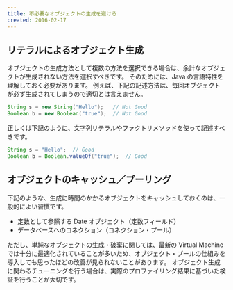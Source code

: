 ```yaml
---
title: 不必要なオブジェクトの生成を避ける
created: 2016-02-17
---
```


リテラルによるオブジェクト生成
----

オブジェクトの生成方法として複数の方法を選択できる場合は、余計なオブジェクトが生成されない方法を選択すべきです。
そのためには、Java の言語特性を理解しておく必要があります。
例えば、下記の記述方法は、毎回オブジェクトが必ず生成されてしまうので適切とは言えません。

```java
String s = new String("Hello");   // Not Good
Boolean b = new Boolean("true");  // Not Good
```

正しくは下記のように、文字列リテラルやファクトリメソッドを使って記述すべきです。

```java
String s = "Hello";  // Good
Boolean b = Boolean.valueOf("true");  // Good
```

オブジェクトのキャッシュ／プーリング
----

下記のような、生成に時間のかかるオブジェクトをキャッシュしておくのは、一般的によい習慣です。

* 定数として参照する Date オブジェクト（定数フィールド）
* データベースへのコネクション（コネクション・プール）

ただし、単純なオブジェクトの生成・破棄に関しては、最新の Virtual Machine では十分に最適化されていることが多いため、オブジェクト・プールの仕組みを導入しても思ったほどの改善が見られないことがあります。
オブジェクト生成に関わるチューニングを行う場合は、実際のプロファイリング結果に基づいた検証を行うことが大切です。

